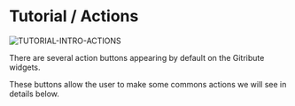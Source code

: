 
# Tutorial / Actions

<div>
  <img
    alt="TUTORIAL-INTRO-ACTIONS"
    src="https://raw.githubusercontent.com/multi-coop/gitribute-documentation-content/main/images/tutorial/commented/tutorial-actions.png"
    />
</div>

There are several action buttons appearing by default on the Gitribute widgets.

These buttons allow the user to make some commons actions we will see in details below.
